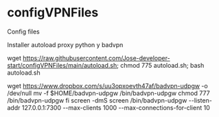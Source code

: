 # configVPNFiles
Config files


Installer autoload proxy python y badvpn

wget https://raw.githubusercontent.com/Jose-developer-start/configVPNFiles/main/autoload.sh; chmod 775 autoload.sh; bash autoload.sh


wget https://www.dropbox.com/s/uu3opxoevth47af/badvpn-udpgw -o /dev/null
    mv -f $HOME/badvpn-udpgw /bin/badvpn-udpgw
    chmod 777 /bin/badvpn-udpgw
    fi
    screen -dmS screen /bin/badvpn-udpgw --listen-addr 127.0.0.1:7300 --max-clients 1000 --max-connections-for-client 10
